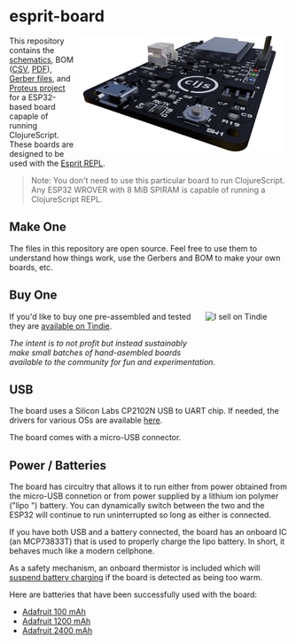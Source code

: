 # esprit-board

<img src="Esprit_Rendered.png" align="right" height="210px" hspace="5px"/>

This repository contains the [schematics][1], BOM ([CSV][2], [PDF][3]), [Gerber files][4], and [Proteus project][5] for a ESP32-based board capaple of running ClojureScript. These boards are designed to be used with the [Esprit REPL][6].

> Note: You don't need to use this particular board to run ClojureScript. Any ESP32 WROVER with 8 MiB SPIRAM is capable of running a ClojureScript REPL. 

## Make One

The files in this repository are open source. Feel free to use them to understand how things work, use the Gerbers and BOM to make your own boards, etc.

## Buy One

<a href="https://www.tindie.com/stores/fikesfarm/?ref=offsite_badges&utm_source=sellers_mfikes&utm_medium=badges&utm_campaign=badge_medium"><img align="right" src="https://d2ss6ovg47m0r5.cloudfront.net/badges/tindie-mediums.png" alt="I sell on Tindie" width="150" height="78"></a> If you'd like to buy one pre-assembled and tested they are [available on Tindie][7].

_The intent is to not profit but instead sustainably make small batches of hand-asembled boards available to the community for fun and experimentation._

## USB

The board uses a Silicon Labs CP2102N USB to UART chip. If needed, the drivers for various OSs are available [here][8].

The board comes with a micro-USB connector.

## Power / Batteries

The board has circuitry that allows it to run either from power obtained from the micro-USB connetion or from power supplied by a lithium ion polymer ("lipo
") battery. You can dynamically switch between the two and the ESP32 will continue to run uninterrupted so long as either is connected.

If you have both USB and a battery connected, the board has an onboard IC (an MCP73833T) that is used to properly charge the lipo battery. In short, it behaves much like a modern cellphone.

As a safety mechanism, an onboard thermistor is included which will [suspend battery charging](https://youtu.be/U56QTjNAHnw) if the board is detected as being too warm.

Here are batteries that have been successfully used with the board:

- [Adafruit 100 mAh][9]
- [Adafruit 1200 mAh][10]
- [Adafruit 2400 mAh][11]

[1]:	esprit-board.PDF
[2]:	Bill%20Of%20Materials%20Esprit.csv
[3]:	Bill%20Of%20Materials%20Esprit.pdf
[4]:	esprit-board%20-%20CADCAM.ZIP
[5]:	esprit-board.pdsprj
[6]:	https://github.com/mfikes/esprit
[7]:	https://www.tindie.com/products/fikesfarm/esprit-clojurescript-repl/
[8]:	https://www.silabs.com/products/development-tools/software/usb-to-uart-bridge-vcp-drivers
[9]:	https://www.adafruit.com/product/1570
[10]:	https://www.adafruit.com/product/258
[11]:	https://www.adafruit.com/product/328
